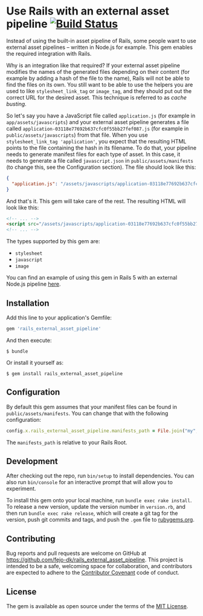 # Use Rails with an external asset pipeline [![Build Status](https://travis-ci.org/fejo-dk/rails_external_asset_pipeline.svg)](https://travis-ci.org/fejo-dk/rails_external_asset_pipeline)

Instead of using the built-in asset pipeline of Rails, some people want to use external asset pipelines – written in Node.js for example. This gem enables the required integration with Rails.

Why is an integration like that required? If your external asset pipeline modifies the names of the generated files depending on their content (for example by adding a hash of the file to the name), Rails will not be able to find the files on its own. You still want to be able to use the helpers you are used to like `stylesheet_link_tag` or `image_tag`, and they should put out the correct URL for the desired asset. This technique is referred to as *cache busting*.

So let's say you have a JavaScript file called `application.js` (for example in `app/assets/javascripts`) and your external asset pipeline generates a file called `application-03118e77692b637cfc0f55bb27fef087.js` (for example in `public/assets/javascripts`) from that file. When you use `stylesheet_link_tag 'application'`, you expect that the resulting HTML points to the file containing the hash in its filename. To do that, your pipeline needs to generate manifest files for each type of asset. In this case, it needs to generate a file called `javascript.json` in `public/assets/manifests` (to change this, see the Configuration section). The file should look like this:

```json
{
  "application.js": "/assets/javascripts/application-03118e77692b637cfc0f55bb27fef087.js"
}
```

And that's it. This gem will take care of the rest. The resulting HTML will look like this:

```html
<!-- ... -->
<script src="/assets/javascripts/application-03118e77692b637cfc0f55bb27fef087.js" data-turbolinks-track="reload"></script>
<!-- ... -->
```

The types supported by this gem are:

* `stylesheet`
* `javascript`
* `image`

You can find an example of using this gem in Rails 5 with an external Node.js pipeline [here](https://github.com/moonglum/rails-5-and-node-asset-pipeline).

## Installation

Add this line to your application's Gemfile:

```ruby
gem 'rails_external_asset_pipeline'
```

And then execute:

```
$ bundle
```

Or install it yourself as:

```
$ gem install rails_external_asset_pipeline
```

## Configuration

By default this gem assumes that your manifest files can be found in `public/assets/manifests`. You can change that with the following configuration:

```ruby
config.x.rails_external_asset_pipeline.manifests_path = File.join("my", "own", "manifests", "path")
```

The `manifests_path` is relative to your Rails Root.

## Development

After checking out the repo, run `bin/setup` to install dependencies. You can also run `bin/console` for an interactive prompt that will allow you to experiment.

To install this gem onto your local machine, run `bundle exec rake install`. To release a new version, update the version number in `version.rb`, and then run `bundle exec rake release`, which will create a git tag for the version, push git commits and tags, and push the `.gem` file to [rubygems.org](https://rubygems.org).

## Contributing

Bug reports and pull requests are welcome on GitHub at https://github.com/fejo-dk/rails_external_asset_pipeline. This project is intended to be a safe, welcoming space for collaboration, and contributors are expected to adhere to the [Contributor Covenant](http://contributor-covenant.org) code of conduct.

## License

The gem is available as open source under the terms of the [MIT License](http://opensource.org/licenses/MIT).

